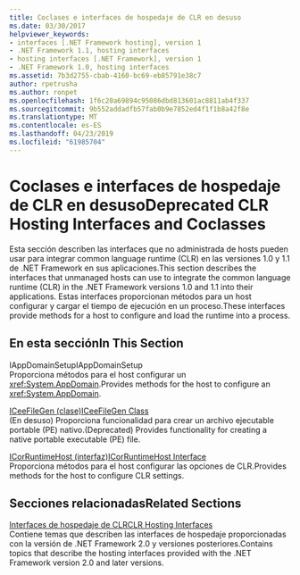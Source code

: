 ```yaml
---
title: Coclases e interfaces de hospedaje de CLR en desuso
ms.date: 03/30/2017
helpviewer_keywords:
- interfaces [.NET Framework hosting], version 1
- .NET Framework 1.1, hosting interfaces
- hosting interfaces [.NET Framework], version 1
- .NET Framework 1.0, hosting interfaces
ms.assetid: 7b3d2755-cbab-4160-bc69-eb85791e38c7
author: rpetrusha
ms.author: ronpet
ms.openlocfilehash: 1f6c20a69894c95086dbd813601ac8811ab4f337
ms.sourcegitcommit: 9b552addadfb57fab0b9e7852ed4f1f1b8a42f8e
ms.translationtype: MT
ms.contentlocale: es-ES
ms.lasthandoff: 04/23/2019
ms.locfileid: "61985704"
---
```

# <a name="deprecated-clr-hosting-interfaces-and-coclasses"></a><span data-ttu-id="30643-102">Coclases e interfaces de hospedaje de CLR en desuso</span><span class="sxs-lookup"><span data-stu-id="30643-102">Deprecated CLR Hosting Interfaces and Coclasses</span></span>
<span data-ttu-id="30643-103">Esta sección describen las interfaces que no administrada de hosts pueden usar para integrar common language runtime (CLR) en las versiones 1.0 y 1.1 de .NET Framework en sus aplicaciones.</span><span class="sxs-lookup"><span data-stu-id="30643-103">This section describes the interfaces that unmanaged hosts can use to integrate the common language runtime (CLR) in the .NET Framework versions 1.0 and 1.1 into their applications.</span></span> <span data-ttu-id="30643-104">Estas interfaces proporcionan métodos para un host configurar y cargar el tiempo de ejecución en un proceso.</span><span class="sxs-lookup"><span data-stu-id="30643-104">These interfaces provide methods for a host to configure and load the runtime into a process.</span></span>  
  
## <a name="in-this-section"></a><span data-ttu-id="30643-105">En esta sección</span><span class="sxs-lookup"><span data-stu-id="30643-105">In This Section</span></span>  
 <span data-ttu-id="30643-106">IAppDomainSetup</span><span class="sxs-lookup"><span data-stu-id="30643-106">IAppDomainSetup</span></span>  
 <span data-ttu-id="30643-107">Proporciona métodos para el host configurar un <xref:System.AppDomain>.</span><span class="sxs-lookup"><span data-stu-id="30643-107">Provides methods for the host to configure an <xref:System.AppDomain>.</span></span>  
  
 [<span data-ttu-id="30643-108">ICeeFileGen (clase)</span><span class="sxs-lookup"><span data-stu-id="30643-108">ICeeFileGen Class</span></span>](../../../../docs/framework/unmanaged-api/hosting/iceefilegen-class.md)  
 <span data-ttu-id="30643-109">(En desuso) Proporciona funcionalidad para crear un archivo ejecutable portable (PE) nativo.</span><span class="sxs-lookup"><span data-stu-id="30643-109">(Deprecated) Provides functionality for creating a native portable executable (PE) file.</span></span>  
  
 [<span data-ttu-id="30643-110">ICorRuntimeHost (interfaz)</span><span class="sxs-lookup"><span data-stu-id="30643-110">ICorRuntimeHost Interface</span></span>](../../../../docs/framework/unmanaged-api/hosting/icorruntimehost-interface.md)  
 <span data-ttu-id="30643-111">Proporciona métodos para el host configurar las opciones de CLR.</span><span class="sxs-lookup"><span data-stu-id="30643-111">Provides methods for the host to configure CLR settings.</span></span>  
  
## <a name="related-sections"></a><span data-ttu-id="30643-112">Secciones relacionadas</span><span class="sxs-lookup"><span data-stu-id="30643-112">Related Sections</span></span>  
 [<span data-ttu-id="30643-113">Interfaces de hospedaje de CLR</span><span class="sxs-lookup"><span data-stu-id="30643-113">CLR Hosting Interfaces</span></span>](../../../../docs/framework/unmanaged-api/hosting/clr-hosting-interfaces.md)  
 <span data-ttu-id="30643-114">Contiene temas que describen las interfaces de hospedaje proporcionadas con la versión de .NET Framework 2.0 y versiones posteriores.</span><span class="sxs-lookup"><span data-stu-id="30643-114">Contains topics that describe the hosting interfaces provided with the .NET Framework version 2.0 and later versions.</span></span>
